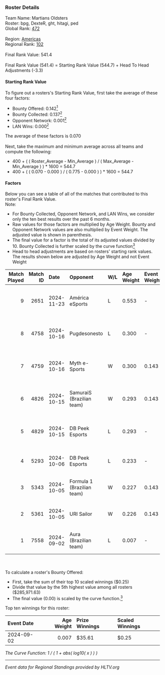 ### Roster Details<br />
Team Name: Martians Oldsters<br />
Roster: bpg, DexteR, ght, hitagi, ped<br />
Global Rank: [472](../../standings_global_2025_02_28.md)<br />
<br />
Region: [Americas]( ../../standings_americas_2025_02_28.md)<br />
Regional Rank: [102]( ../../standings_americas_2025_02_28.md)<br />
<br />
Final Rank Value:  541.4<br />
<br />
Final Rank Value (541.4) = Starting Rank Value (544.7) + Head To Head Adjustments (-3.3)<br />

#### Starting Rank Value<br />
To figure out a rosters's Starting Rank Value, first take the average of these four factors:<br />
- Bounty Offered: 0.142[<sup>1</sup>](#table2)
- Bounty Collected: 0.137[<sup>2</sup>](#table1)
- Opponent Network: 0.001[<sup>2</sup>](#table1)
- LAN Wins: 0.000[<sup>2</sup>](#table1)

The average of these factors is 0.070<br />
<br />
Next, take the maximum and minimum average across all teams and compute the following:<br />
- 400 + ( ( Roster_Average - Min_Average ) / ( Max_Average - Min_Average ) ) * 1600 = 544.7
- 400 + ( ( 0.070 - 0.000 ) / ( 0.775 - 0.000 ) ) * 1600 = 544.7


#### Factors<br />
Below you can see a table of all of the matches that contributed to this roster's Final Rank Value.<br />
Note:<br />

- For Bounty Collected, Opponent Network, and LAN Wins, we consider only the ten best results over the past 6 months.
- Raw values for those factors are multiplied by Age Weight. Bounty and Opponent Network values are also multiplied by Event Weight. The adjusted value is shown in parenthesis.
- The final value for a factor is the total of its adjusted values divided by 10. Bounty Collected is further scaled by the curve function[<sup>3</sup>](#curveFunction)
- Head to head adjustments are based on rosters' starting rank values. The results shown below are adjusted by Age Weight and not Event Weight
<span id="table1"></span><br />


| Match Played | Match ID | Date       | Opponent                   | W/L | Age Weight | Event Weight | Bounty Collected | Opponent Network | LAN Wins  | H2H Adj. | Roster                          |
| -: | -: | :- | :- | :- | :- | :- | :- | :- | :- | -: | :- |
|            9 |     2651 | 2024-11-23 | América eSports            | L   | 0.553      | -            | -                | -                | -         |    -7.86 | bpg, DexteR, ght, hitagi, ped   |
|            8 |     4758 | 2024-10-16 | Pugdesonesto               | L   | 0.300      | -            | -                | -                | -         |    -3.46 | bpg, DexteR, ght, hitagi, ped   |
|            7 |     4759 | 2024-10-16 | Myth e-Sports              | W   | 0.300      | 0.143        | 0.000 (0.000)    | 0.088 (0.004)    | 0 (0.000) |     5.52 | bpg, DexteR, ght, hitagi, ped   |
|            6 |     4826 | 2024-10-15 | SamuraiS (Brazilian team)  | W   | 0.293      | 0.143        | 0.000 (0.000)    | 0.170 (0.007)    | 0 (0.000) |     4.04 | bpg, DexteR, ght, hitagi, ped   |
|            5 |     4829 | 2024-10-15 | DB Peek Esports            | L   | 0.293      | -            | -                | -                | -         |    -3.59 | bpg, DexteR, ght, hitagi, ped   |
|            4 |     5293 | 2024-10-06 | DB Peek Esports            | L   | 0.233      | -            | -                | -                | -         |    -2.89 | bpg, DexteR, gaard, ght, ped    |
|            3 |     5343 | 2024-10-05 | Formula 1 (Brazilian team) | W   | 0.227      | 0.143        | 0.000 (0.000)    | 0.011 (0.000)    | 0 (0.000) |     2.20 | bpg, DexteR, gaard, ght, ped    |
|            2 |     5361 | 2024-10-05 | URI Sailor                 | W   | 0.226      | 0.143        | 0.000 (0.000)    | 0.059 (0.002)    | 0 (0.000) |     2.89 | bpg, DexteR, gaard, ght, ped    |
|            1 |     7558 | 2024-09-02 | Aura (Brazilian team)      | L   | 0.007      | -            | -                | -                | -         |    -0.12 | Demonos, DexteR, ght, ped, tsug |

<br />
<span id="table2"></span><br />
To calculate a roster's Bounty Offered:<br />

- First, take the sum of their top 10 scaled winnings ($0.25)
- Divide that value by the 5th highest value among all rosters ($285,971.63)
- The final value (0.00) is scaled by the curve function.[<sup>3</sup>](#curveFunction)

Top ten winnings for this roster:<br />

| Event Date | Age Weight | Prize Winnings | Scaled Winnings |
| :- | -: | :- | :- |
| 2024-09-02 |      0.007 | $35.61         | $0.25           |


<span id="curveFunction"></span>_The Curve Function: 1 / ( 1 + abs( log10( x ) ) )_<br />

---
_Event data for Regional Standings provided by HLTV.org_<br />
